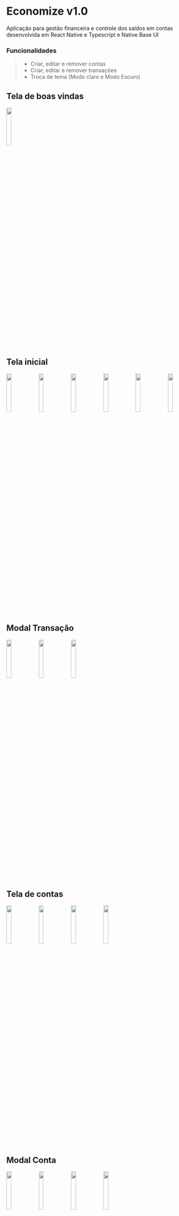 # Economize v1.0
Aplicação para gestão financeira e controle dos saldos em contas desenvolvida em React Native e Typescript e Native Base UI

### Funcionalidades
> * Criar, editar e remover contas
> * Criar, editar e remover transações
> * Troca de tema (Modo claro e Modo Escuro)

## Tela de boas vindas

<img src="https://github.com/MrNaceja/e-conomize-mobile/assets/71296941/bec99983-bc3f-4782-9cd5-f628e6d73e47" width="16%">

## Tela inicial
<div>
  <img src="https://github.com/MrNaceja/e-conomize-mobile/assets/71296941/e392e2d6-e212-4077-a9c3-b3a413a67c51" width="16%">
  <img src="https://github.com/MrNaceja/e-conomize-mobile/assets/71296941/5568421a-deb4-4dfd-8c0c-be217fc43ae1" width="16%">
  <img src="https://github.com/MrNaceja/e-conomize-mobile/assets/71296941/cf89d05e-6996-4f3a-8776-b4644516a4a2" width="16%">
  <img src="https://github.com/MrNaceja/e-conomize-mobile/assets/71296941/f5b0c48c-94a8-4419-8f54-6e09b06b7553" width="16%">
  <img src="https://github.com/MrNaceja/e-conomize-mobile/assets/71296941/450c6a2e-83c5-450e-aa86-e8705549a729" width="16%">
  <img src="https://github.com/MrNaceja/e-conomize-mobile/assets/71296941/fd78f21a-2fe4-4d45-b898-4fc89aa12949" width="16%">
</div>

## Modal Transação
<img src="https://github.com/MrNaceja/e-conomize-mobile/assets/71296941/24fa3c27-815b-45af-9040-51f0e6944481" width="16%">
<img src="https://github.com/MrNaceja/e-conomize-mobile/assets/71296941/d7045391-6c0d-4540-94dc-0b4ef8199b32" width="16%">
<img src="https://github.com/MrNaceja/e-conomize-mobile/assets/71296941/de781433-89b7-47fb-bcb4-a99927f95059" width="16%">

## Tela de contas
<div>
  <img src="https://github.com/MrNaceja/e-conomize-mobile/assets/71296941/24891ba8-fb54-48c4-884d-8b1028a6400b" width="16%">
  <img src="https://github.com/MrNaceja/e-conomize-mobile/assets/71296941/827b405b-9363-465f-8df4-0c0a5f217908" width="16%">
  <img src="https://github.com/MrNaceja/e-conomize-mobile/assets/71296941/08b0ce09-5adb-48ce-ba27-5f13e27781b3" width="16%">
  <img src="https://github.com/MrNaceja/e-conomize-mobile/assets/71296941/16ed222b-b2cd-4892-be2d-0b5d0e083159" width="16%">
</div>

## Modal Conta
<div>
  <img src="https://github.com/MrNaceja/e-conomize-mobile/assets/71296941/b55c93a5-bc53-4de4-a9b6-b264ccd1a3af" width="16%">
  <img src="https://github.com/MrNaceja/e-conomize-mobile/assets/71296941/c725d836-55d1-4407-a362-26c861ffdc2b" width="16%">
  <img src="https://github.com/MrNaceja/e-conomize-mobile/assets/71296941/aba9edf3-6dc5-4b7c-ad30-814746a1a679" width="16%">
  <img src="https://github.com/MrNaceja/e-conomize-mobile/assets/71296941/d54494f9-e6a0-4258-adef-dd23e506d673" width="16%">
</div>



